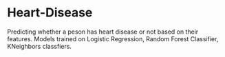 # Heart-Disease
Predicting whether a peson has heart disease or not based on their features.
Models trained on Logistic Regression, Random Forest Classifier, KNeighbors classfiers.
